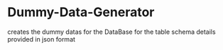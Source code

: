 Dummy-Data-Generator
====================

creates the dummy datas for the DataBase for the table schema details provided in json format